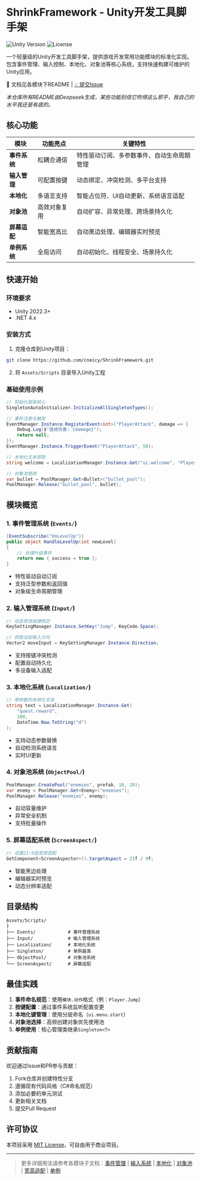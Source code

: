 # ShrinkFramework - Unity开发工具脚手架

![Unity Version](https://img.shields.io/badge/Unity-2022.3%2B-blue)
![License](https://img.shields.io/badge/License-MIT-green)

一个轻量级的Unity开发工具脚手架，提供游戏开发常用功能模块的标准化实现。包含事件管理、输入控制、本地化、对象池等核心系统，支持快速构建可维护的Unity应用。

📖 文档见各模块下README | 
[💡 提交Issue](https://github.com/cneicy/ShrinkFramework/issues)

_本仓库所有README由Deepseek生成，某些功能别信它吹得这么邪乎，我自己的水平我还是有底的。_
## 核心功能

| 模块 | 功能亮点 | 关键特性 |
|------|----------|----------|
| **事件系统** | 松耦合通信 | 特性驱动订阅、多参数事件、自动生命周期管理 |
| **输入管理** | 可配置按键 | 动态绑定、冲突检测、多平台支持 |
| **本地化** | 多语言支持 | 智能占位符、UI自动更新、系统语言适配 |
| **对象池** | 高效对象复用 | 自动扩容、异常处理、跨场景持久化 |
| **屏幕适配** | 智能宽高比 | 自动黑边处理、编辑器实时预览 |
| **单例系统** | 全局访问 | 自动初始化、线程安全、场景持久化 |

## 快速开始

### 环境要求
- Unity 2022.3+
- .NET 4.x

### 安装方式
1. 克隆仓库到Unity项目：
```bash
git clone https://github.com/cneicy/ShrinkFramework.git
```
2. 将 `Assets/Scripts` 目录导入Unity工程

### 基础使用示例
```csharp
// 初始化框架核心
SingletonAutoInitializer.InitializeAllSingletonTypes();

// 事件注册与触发
EventManager.Instance.RegisterEvent<int>("PlayerAttack", damage => {
    Debug.Log($"造成伤害: {damage}");
    return null;
});
EventManager.Instance.TriggerEvent("PlayerAttack", 50);

// 本地化文本获取
string welcome = LocalizationManager.Instance.Get("ui.welcome", "Player1");

// 对象池使用
var bullet = PoolManager.Get<Bullet>("bullet_pool");
PoolManager.Release("bullet_pool", bullet);
```

## 模块概览

### 1. 事件管理系统 (`Events/`)
```csharp
[EventSubscribe("OnLevelUp")]
public object HandleLevelUp(int newLevel)
{
    // 处理升级事件
    return new { success = true };
}
```
- 特性驱动自动订阅
- 支持泛型参数和返回值
- 对象级生命周期管理

### 2. 输入管理系统 (`Input/`)
```csharp
// 动态修改按键绑定
KeySettingManager.Instance.SetKey("Jump", KeyCode.Space);

// 获取当前输入方向
Vector2 moveInput = KeySettingManager.Instance.Direction;
```
- 支持按键冲突检测
- 配置自动持久化
- 多设备输入适配

### 3. 本地化系统 (`Localization/`)
```csharp
// 带参数的本地化文本
string text = LocalizationManager.Instance.Get(
    "quest.reward", 
    100, 
    DateTime.Now.ToString("d")
);
```
- 支持动态参数替换
- 自动检测系统语言
- 实时UI更新

### 4. 对象池系统 (`ObjectPool/`)
```csharp
PoolManager.CreatePool("enemies", prefab, 10, 20);
var enemy = PoolManager.Get<Enemy>("enemies");
PoolManager.Release("enemies", enemy);
```
- 自动容量维护
- 异常安全机制
- 支持批量操作

### 5. 屏幕适配系统 (`ScreenAspect/`)
```csharp
// 设置21:9超宽屏适配
GetComponent<ScreenAspector>().targetAspect = 21f / 9f;
```
- 智能黑边处理
- 编辑器实时预览
- 动态分辨率适配

## 目录结构
```
Assets/Scripts/
├
├── Events/            # 事件管理系统
├── Input/             # 输入管理系统
├── Localization/      # 本地化系统
├── Singleton/         # 单例基类
├── ObjectPool/        # 对象池系统 
└── ScreenAspect/      # 屏幕适配
```

## 最佳实践
1. **事件命名规范**：使用`模块.动作`格式（例：`Player.Jump`）
2. **按键配置**：通过事件系统监听配置变更
3. **本地化键管理**：使用分层命名（`ui.menu.start`）
4. **对象池选择**：高频创建对象优先使用池
5. **单例使用**：核心管理类继承`Singleton<T>`

## 贡献指南
欢迎通过Issue和PR参与贡献：
1. Fork仓库并创建特性分支
2. 遵循现有代码风格（C#命名规范）
3. 添加必要的单元测试
4. 更新相关文档
5. 提交Pull Request

## 许可协议
本项目采用 [MIT License](LICENSE)，可自由用于商业项目。

---

> 更多详细用法请参考各模块子文档：[事件管理](Events/README.md) | [输入系统](Input/README.md) | [本地化](Localization/README.md) | [对象池](ObjectPool/README.md) | [宽高适配](ScreenAspect/README.md) | [单例](Singleton/README.md)
